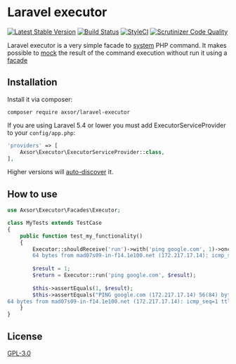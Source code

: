 # Laravel executor
[![Latest Stable Version](https://poser.pugx.org/axsor/laravel-executor/v/stable.png)](https://packagist.org/packages/axsor/laravel-executor)
[![Build Status](https://travis-ci.org/sorribes22/laravel-executor.svg?branch=master)](https://travis-ci.org/sorribes22/laravel-executor)
[![StyleCI](https://github.styleci.io/repos/204448361/shield?branch=master)](https://github.styleci.io/repos/204448361)
[![Scrutinizer Code Quality](https://scrutinizer-ci.com/g/sorribes22/laravel-executor/badges/quality-score.png?b=master)](https://scrutinizer-ci.com/g/sorribes22/laravel-executor/?branch=master)

Laravel executor is a very simple facade to [system](https://www.php.net/manual/es/function.system.php) PHP command.
It makes possible to [mock](https://laravel.com/docs/5.8/mocking#mocking-facades)
the result of the command execution without run it using a [facade](https://laravel.com/docs/5.8/facades)

## Installation
Install it via composer:

`composer require axsor/laravel-executor`

If you are using Laravel 5.4 or lower you must add ExecutorServiceProvider to
your `config/app.php`:

```php
'providers' => [
    Axsor\Executor\ExecutorServiceProvider::class,
],
```

Higher versions will [auto-discover](https://medium.com/@taylorotwell/package-auto-discovery-in-laravel-5-5-ea9e3ab20518) it.

## How to use
```php
use Axsor\Executor\Facades\Executor;

class MyTests extends TestCase
{
    public function test_my_functionality()
    {
        Executor::shouldReceive('run')->with('ping google.com', 1)->once()->andReturn("PING google.com (172.217.17.14) 56(84) bytes of data.
        64 bytes from mad07s09-in-f14.1e100.net (172.217.17.14): icmp_seq=1 ttl=51 time=25.9 ms");
        
        $result = 1;
        $return = Executor::run('ping google.com', $result);
        
        $this->assertEquals(1, $result);
        $this->assertEquals("PING google.com (172.217.17.14) 56(84) bytes of data.
64 bytes from mad07s09-in-f14.1e100.net (172.217.17.14): icmp_seq=1 ttl=51 time=25.9 ms", $return);
    }
}
```

## License
[GPL-3.0](./LICENSE)

